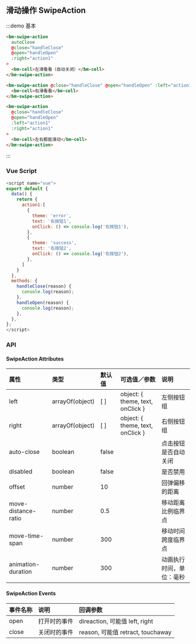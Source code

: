 ## 滑动操作 SwipeAction

:::demo 基本

```html
<bm-swipe-action
  autoClose
  @close="handleClose"
  @open="handleOpen"
  :right="action1"
>
  <bm-cell>左滑看看（自动关闭）</bm-cell>
</bm-swipe-action>

<bm-swipe-action @close="handleClose" @open="handleOpen" :left="action1">
  <bm-cell>右滑看看</bm-cell>
</bm-swipe-action>

<bm-swipe-action
  @close="handleClose"
  @open="handleOpen"
  :left="action1"
  :right="action1"
>
  <bm-cell>左右都能滑动</bm-cell>
</bm-swipe-action>
```

:::

### Vue Script

```javascript
<script name="vue">
export default {
  data() {
    return {
      action1:[
        {
          theme: 'error',
          text: '右按钮1',
          onClick: () => console.log('右按钮1'),
        },
        {
          theme: 'success',
          text: '右按钮2',
          onClick: () => console.log('右按钮2'),
        },
      ]
    }
  },
  methods: {
    handleClose(reason) {
      console.log(reason);
    },
    handleOpen(reason) {
      console.log(reason);
    },
  },
};
</script>
```

### API

#### SwipeAction Attributes

| 属性              | 类型            | 默认值         | 可选值／参数                     | 说明                     |
| :---------------- | :-------------- | :------------- | :------------------------------- | :----------------------- |
| left              | arrayOf(object) | [ ]            | object: { theme, text, onClick } | 左侧按钮组               |
| right             | arrayOf(object) | [ ]            | object: { theme, text, onClick } | 右侧按钮组               |
| auto-close         | boolean            | false          |                                  | 点击按钮是否自动关闭     |
| disabled          | boolean            | false          |                                  | 是否禁用                 |
| offset            | number          | 10             |                                  | 回弹偏移的距离           |
| move-distance-ratio | number          | 0.5            |                                  | 移动距离比例临界点       |
| move-time-span      | number          | 300            |                                  | 移动时间跨度临界点       |
| animation-duration | number          | 300            |                                  | 动画执行时间，单位：毫秒 |

#### SwipeAction Events

| 事件名称 | 说明         | 回调参数                          |
| :------- | :----------- | :-------------------------------- |
| open     | 打开时的事件 | direaction, 可能值 left, right    |
| close    | 关闭时的事件 | reason, 可能值 retract, touchaway |
